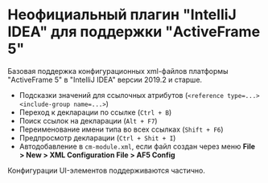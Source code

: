 # Неофициальный плагин "IntelliJ IDEA" для поддержки "ActiveFrame 5"

Базовая поддержка конфигурационных xml-файлов платформы "ActiveFrame 5" в "IntelliJ IDEA" версии 2019.2 и старше.
    <ul>
    <li>Подсказки значений для ссылочных атрибутов (`<reference type=...>` `<include-group name=...>`)
    <li>Переход к декларации по ссылке (`Ctrl + B`)
    <li>Поиск ссылок на декларации (`Alt + F7`)
    <li>Переименование имени типа во всех ссылках (`Shift + F6`)
    <li>Предпросмотр декларации (`Ctrl + Shit + I`)
    <li>Автодобавление в `cm-module.xml`, если файл создан через меню **File > New > XML Configuration File > AF5 Config**
    </ul>
Конфигурации UI-элементов поддерживаются частично.